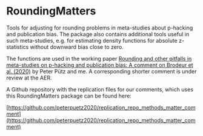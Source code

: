 # RoundingMatters

Tools for adjusting for rounding problems in meta-studies about p-hacking and publication bias. The package also contains additional tools useful in such meta-studies, e.g. for estimating density functions for absolute z-statistics without downward bias close to zero.

The functions are used in the working paper [Rounding and other pitfalls in meta-studies on p-hacking and publication bias: A comment on Brodeur et al. (2020)](https://papers.ssrn.com/sol3/papers.cfm?abstract_id=3848786) by Peter Pütz and me. A corresponding shorter comment is under review at the AER.

A Github repository with the replication files for our comments, which uses this RoundingMatters package can be found here:

[https://github.com/peterpuetz2020/replication_repo_methods_matter_comment](https://github.com/peterpuetz2020/replication_repo_methods_matter_comment)
